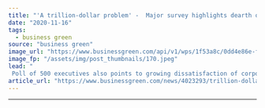 ```yaml
---
title: "'A trillion-dollar problem' -  Major survey highlights dearth of green skills at companies worldwide"
date: "2020-11-16"
tags: 
  - business green
source: "business green"
image_url: "https://www.businessgreen.com/api/v1/wps/1f53a8c/0dd4e86e-fe3f-4c17-93ef-1b741a6cadfe/7/boardroom-2016-185x114.jpeg"
image_fp: "/assets/img/post_thumbnails/170.jpeg"
lead: "
 Poll of 500 executives also points to growing dissatisfaction of corporate climate efforts among company staff ..."
article_url: "https://www.businessgreen.com/news/4023293/trillion-dollar-major-survey-highlights-dearth-green-skills-companies-worldwide"
---
```


---
